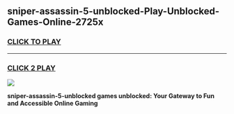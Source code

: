 
## sniper-assassin-5-unblocked-Play-Unblocked-Games-Online-2725x
<h3>
<a href="https://premium76.site?title=sniper-assassin-5-unblocked&ref=25A">CLICK TO PLAY</a></h3>
<hr>

<h3>
<a href="https://premium76.site?title=sniper-assassin-5-unblocked&ref=25A">CLICK 2 PLAY</a>
  
</h3>

<a href="https://premium76.site?title=sniper-assassin-5-unblocked&ref=25A"><img src="https://clearcache.store/games.png"></a>


**sniper-assassin-5-unblocked games unblocked: Your Gateway to Fun and Accessible Online Gaming**
